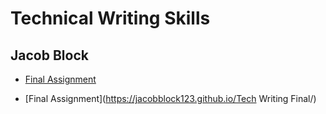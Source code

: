 # Technical Writing Skills
## Jacob Block
- [Final Assignment](https://jacobblock123.github.io/jacob_block_final_assignment/)

- [Final Assignment](https://jacobblock123.github.io/Tech Writing Final/)
